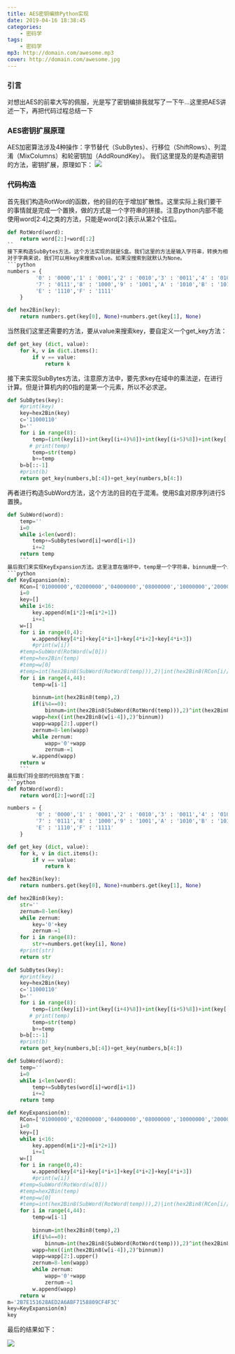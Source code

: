 ```yaml
---
title: AES密钥编排Python实现
date: 2019-04-16 18:38:45
categories:
    - 密码学
tags: 
    - 密码学
mp3: http://domain.com/awesome.mp3
cover: http://domain.com/awesome.jpg
---
```



### 引言
对想出AES的前辈大写的佩服，光是写了密钥编排我就写了一下午…这里把AES讲述一下，再把代码过程总结一下
<!--more-->
### AES密钥扩展原理
AES加密算法涉及4种操作：字节替代（SubBytes）、行移位（ShiftRows）、列混淆（MixColumns）和轮密钥加（AddRoundKey）。
我们这里提及的是构造密钥的方法，密钥扩展，原理如下：
![](https://s2.ax1x.com/2019/04/26/EnZj1A.png)

### 代码构造
首先我们构造RotWord的函数，他的目的在于增加扩散性。这里实际上我们要干的事情就是完成一个置换，做的方式是一个字符串的拼接。注意python内部不能使用word[2:4]之类的方法，只能是word[2:]表示从第2个往后。
```python
def RotWord(word):
    return word[2:]+word[:2]
``
接下来构造SubBytes方法。这个方法实现的就是S盒。我们这里的方法是输入字符串，转换为相应的十六进制的字符。Python里不能使用switch方法，只能用字典进行搜索。
对于字典来说，我们可以用key来搜索value。如果没搜索到就默认为None。
```python
numbers = {
         '0' : '0000','1' : '0001','2' : '0010','3' : '0011','4' : '0100','5' : '0101','6' : '0110',
         '7' : '0111','8' : '1000','9' : '1001','A' : '1010','B' : '1011','C' : '1100','D' : '1101',
         'E' : '1110','F' : '1111'
    }

def hex2Bin(key):
    return numbers.get(key[0], None)+numbers.get(key[1], None)
```
当然我们这里还需要的方法，要从value来搜索key，要自定义一个get_key方法：
```python
def get_key (dict, value):
    for k, v in dict.items():
        if v == value:
            return k
```
接下来实现SubBytes方法，注意原方法中，要先求key在域中的乘法逆，在进行计算。但是计算机内的0指的是第一个元素，所以不必求逆。
```python
def SubBytes(key):
    #print(key)
    key=hex2Bin(key)
    c='11000110'
    b=''
    for i in range(8):
        temp=(int(key[i])+int(key[(i+4)%8])+int(key[(i+5)%8])+int(key[(i+6)%8])+int(key[(i+7)%8])+int(c[i]))%2
       # print(temp)
        temp=str(temp)
        b+=temp
    b=b[::-1]
    #print(b)
    return get_key(numbers,b[:4])+get_key(numbers,b[4:])
```
再者进行构造SubWord方法，这个方法的目的在于混淆。使用S盒对原序列进行S置换。
```python
def SubWord(word):
    temp=''
    i=0
    while i<len(word):
        temp+=SubBytes(word[i]+word[i+1])
        i+=2
    return temp
    ```
最后我们来实现KeyExpansion方法。这里注意在循环中，temp是一个字符串，binnum是一个二进制数。注意不能将二者混用，因为不是每一次temp的值是更新的，在实践中就会出现问题。
```python
def KeyExpansion(m):
    RCon=['01000000','02000000','04000000','08000000','10000000','20000000','40000000','80000000','1B000000','36000000']
    i=0
    key=[]
    while i<16:
        key.append(m[i*2]+m[i*2+1])
        i+=1
    w=[]
    for i in range(0,4):
        w.append(key[4*i]+key[4*i+1]+key[4*i+2]+key[4*i+3])
        #print(w[i])
    #temp=SubWord(RotWord(w[0]))
    #temp=hex2Bin(temp)
    #temp=w[0]
    #temp=int(hex2Bin8(SubWord(RotWord(temp))),2)|int(hex2Bin8(RCon[i//4-1]),2)
    for i in range(4,44):
        temp=w[i-1]
        
        binnum=int(hex2Bin8(temp),2)
        if(i%4==0):
            binnum=int(hex2Bin8(SubWord(RotWord(temp))),2)^int(hex2Bin8(RCon[i//4-1]),2)
        wapp=hex((int(hex2Bin8(w[i-4]),2)^binnum))
        wapp=wapp[2:].upper()
        zernum=8-len(wapp)
        while zernum:
            wapp='0'+wapp
            zernum-=1
        w.append(wapp)
    return w
    ```
最后我们将全部的代码放在下面：
```python
def RotWord(word):
    return word[2:]+word[:2]

numbers = {
         '0' : '0000','1' : '0001','2' : '0010','3' : '0011','4' : '0100','5' : '0101','6' : '0110',
         '7' : '0111','8' : '1000','9' : '1001','A' : '1010','B' : '1011','C' : '1100','D' : '1101',
         'E' : '1110','F' : '1111'
    }

def get_key (dict, value):
    for k, v in dict.items():
        if v == value:
            return k

def hex2Bin(key):
    return numbers.get(key[0], None)+numbers.get(key[1], None)

def hex2Bin8(key):
    str=''
    zernum=8-len(key)
    while zernum:
        key='0'+key
        zernum-=1
    for i in range(8):
        str+=numbers.get(key[i], None)
    #print(str)
    return str
    
def SubBytes(key):
    #print(key)
    key=hex2Bin(key)
    c='11000110'
    b=''
    for i in range(8):
        temp=(int(key[i])+int(key[(i+4)%8])+int(key[(i+5)%8])+int(key[(i+6)%8])+int(key[(i+7)%8])+int(c[i]))%2
       # print(temp)
        temp=str(temp)
        b+=temp
    b=b[::-1]
    #print(b)
    return get_key(numbers,b[:4])+get_key(numbers,b[4:])

def SubWord(word):
    temp=''
    i=0
    while i<len(word):
        temp+=SubBytes(word[i]+word[i+1])
        i+=2
    return temp

def KeyExpansion(m):
    RCon=['01000000','02000000','04000000','08000000','10000000','20000000','40000000','80000000','1B000000','36000000']
    i=0
    key=[]
    while i<16:
        key.append(m[i*2]+m[i*2+1])
        i+=1
    w=[]
    for i in range(0,4):
        w.append(key[4*i]+key[4*i+1]+key[4*i+2]+key[4*i+3])
        #print(w[i])
    #temp=SubWord(RotWord(w[0]))
    #temp=hex2Bin(temp)
    #temp=w[0]
    #temp=int(hex2Bin8(SubWord(RotWord(temp))),2)|int(hex2Bin8(RCon[i//4-1]),2)
    for i in range(4,44):
        temp=w[i-1]
        
        binnum=int(hex2Bin8(temp),2)
        if(i%4==0):
            binnum=int(hex2Bin8(SubWord(RotWord(temp))),2)^int(hex2Bin8(RCon[i//4-1]),2)
        wapp=hex((int(hex2Bin8(w[i-4]),2)^binnum))
        wapp=wapp[2:].upper()
        zernum=8-len(wapp)
        while zernum:
            wapp='0'+wapp
            zernum-=1
        w.append(wapp)
    return w
m='2B7E151628AED2A6ABF7158809CF4F3C'
key=KeyExpansion(m)
key
```
最后的结果如下：

![](https://s2.ax1x.com/2019/04/26/EnZ7TO.png)